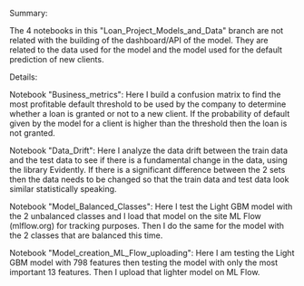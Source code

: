 Summary: 

The 4 notebooks in this "Loan_Project_Models_and_Data" branch are not related with the building of the dashboard/API of the model. They are related to the data used for the model and the model used for the default prediction of new clients.

Details:

Notebook "Business_metrics":
Here I build a confusion matrix to find the most profitable default threshold to be used by the company to determine whether a loan is granted or not to a new client. If the probability of default given by the model for a client is higher than the threshold then the loan is not granted.

Notebook "Data_Drift":
Here I analyze the data drift between the train data and the test data to see if there is a fundamental change in the data, using the library Evidently.
If there is a significant difference between the 2 sets then the data needs to be changed so that the train data and test data look similar statistically speaking.

Notebook "Model_Balanced_Classes":
Here I test the Light GBM model with the 2 unbalanced classes and I load that model on the site ML Flow (mlflow.org) for tracking purposes. Then I do the same for the model with the 2 classes that are balanced this time.

Notebook "Model_creation_ML_Flow_uploading":
Here I am testing the Light GBM model with 798 features then testing the model with only the most important 13 features. Then I upload that lighter model on ML Flow.
